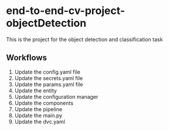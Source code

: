 # end-to-end-cv-project-objectDetection

This is the project for the object detection and classification task

## Workflows

1. Update the config.yaml file
2. Update the secrets.yaml file
3. Update the params.yaml file
4. Update the entity
5. Update the configuration manager
6. Update the components
7. Update the pipeline
8. Update the main.py
9. Update the dvc.yaml
